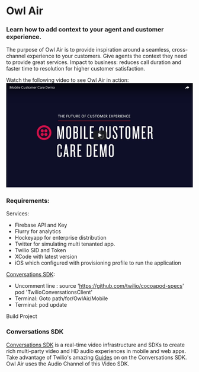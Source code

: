 # Owl Air
### Learn how to add context to your agent and customer experience.
The purpose of Owl Air is to provide inspiration around a seamless, cross-channel experience to your customers. Give agents the context they need to provide great services. Impact to business: reduces call duration and faster time to resolution for higher customer satisfaction.

Watch the following video to see Owl Air in action:
[![Owl Air Demo](https://github.com/jonedavis/owl-air/blob/master/Images/owlair-youtube.png)](http://bit.ly/2a5enyc)

### Requirements:

Services:
 - Firebase API and Key
 - Flurry for analytics
 - Hockeyapp for enterprise distribution
 - Twitter for simulating multi tenanted app.
 - Twilio SID and Token
 - XCode with latest version
 - iOS which configured with provisioning profile to run the application

[Conversations SDK](https://www.twilio.com/docs/api/video/sdks):

 - Uncomment line : source 'https://github.com/twilio/cocoapod-specs'
                    pod 'TwilioConversationsClient'
 - Terminal: Goto path/for/OwlAir/Mobile
 - Terminal: pod update

Build Project

### Conversations SDK
[Conversations SDK](https://www.twilio.com/video) is a real-time video infrastructure and SDKs to create rich multi-party video and HD audio experiences in mobile and web apps. Take advantage of Twilio's amazing [Guides](https://www.twilio.com/docs/api/video/guide/conversations) on on the Conversations SDK. Owl Air uses the Audio Channel of this Video SDK.
